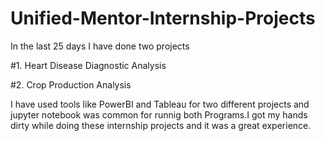# Unified-Mentor-Internship-Projects

In the last 25 days I have done two projects 

#1. Heart Disease Diagnostic Analysis


#2. Crop Production Analysis

I have used tools like PowerBI and Tableau for two different projects and jupyter notebook was common for runnig both Programs.I got my hands dirty while doing these internship projects and it was a great experience.
